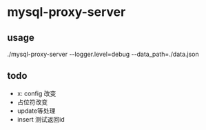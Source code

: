 
# mysql-proxy-server

## usage

./mysql-proxy-server --logger.level=debug --data_path=./data.json

## todo

- x: config 改变
- 占位符改变 
- update等处理
- insert 测试返回id